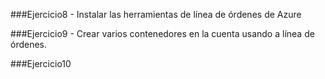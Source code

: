###Ejercicio8 - Instalar las herramientas de línea de órdenes de Azure

###Ejercicio9 - Crear varios contenedores en la cuenta usando a línea de órdenes.

###Ejercicio10



